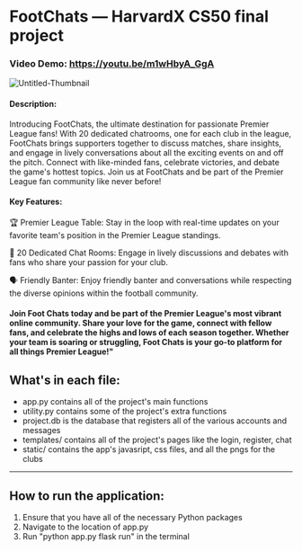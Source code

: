# FootChats — HarvardX CS50 final project

### Video Demo: https://youtu.be/m1wHbyA_GgA
![Untitled-Thumbnail](https://github.com/Crosspii/FootChats/assets/141479352/f2f0cf30-0f26-4504-9b21-72fa90eecbd7)

#### Description:

Introducing FootChats, the ultimate destination for passionate Premier League fans! With 20 dedicated chatrooms, one for each club in the league, FootChats brings supporters together to discuss matches, share insights, and engage in lively conversations about all the exciting events on and off the pitch. Connect with like-minded fans, celebrate victories, and debate the game's hottest topics. Join us at FootChats and be part of the Premier League fan community like never before!



#### Key Features:
🏆 Premier League Table: Stay in the loop with real-time updates on your favorite team's position in the Premier League standings.

💬 20 Dedicated Chat Rooms: Engage in lively discussions and debates with fans who share your passion for your club.

🗣️ Friendly Banter: Enjoy friendly banter and conversations while respecting the diverse opinions within the football community.



#### Join Foot Chats today and be part of the Premier League's most vibrant online community. Share your love for the game, connect with fellow fans, and celebrate the highs and lows of each season together. Whether your team is soaring or struggling, Foot Chats is your go-to platform for all things Premier League!"



## What's in each file:
* app.py contains all of the project's main functions
* utility.py contains some of the project's extra functions
* project.db is the database that registers all of the various accounts and messages
* templates/ contains all of the project's pages like the login, register, chat
* static/ contains the app's javasript, css files, and all the pngs for the clubs


---

## How to run the application:
1. Ensure that you have all of the necessary Python packages
2. Navigate to the location of app.py
3. Run "python app.py flask run" in the terminal
